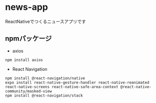 # news-app
ReactNativeでつくるニュースアプリです

## npmパッケージ
- axios

```
npm install axios
```

- React Navigation

```
npm install @react-navigation/native
expo install react-native-gesture-handler react-native-reanimated react-native-screens react-native-safe-area-context @react-native-community/masked-view
npm install @react-navigation/stack
```
